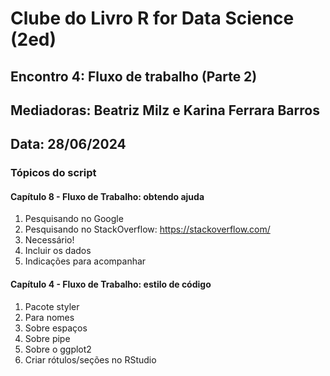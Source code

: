 # Clube do Livro R for Data Science (2ed)

## Encontro 4: Fluxo de trabalho (Parte 2)
## Mediadoras: Beatriz Milz e Karina Ferrara Barros
## Data: 28/06/2024

### Tópicos do script

#### Capítulo 8 - Fluxo de Trabalho: obtendo ajuda
1. Pesquisando no Google
2. Pesquisando no StackOverflow: https://stackoverflow.com/
3. Necessário!
4. Incluir os dados
5. Indicações para acompanhar

#### Capítulo 4 - Fluxo de Trabalho: estilo de código
1. Pacote styler
2. Para nomes
3. Sobre espaços
4. Sobre pipe
5. Sobre o ggplot2
6. Criar rótulos/seções no RStudio

